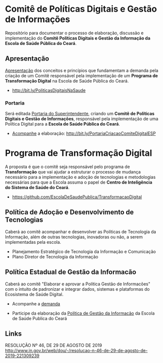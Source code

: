 # Comitê de Políticas Digitais e Gestão de Informações
Repositório para documentar o processo de elaboração, discussão e implementação do **Comitê Políticas Digitais e Gestão da Informação da Escola de Saúde Pública do Ceará**.


## Apresentação
[Apresentação](http://bit.ly/PoliticasDigitaisNaSaude) dos conceitos e princípios que fundamentam a demanda pela criação de um Comitê responsável pela implementação de um **Programa de Transformação Digital** na Escola de Saúde Pública do Ceará.

- http://bit.ly/PoliticasDigitaisNaSaude


### Portaria
Será editada [Portaria do Superintendente](PortariaDeCriacaoDoComite.md), criando um **Comitê de Políticas Digitais e Gestão de Informações**, responsável pela implementação de uma Política Digital para a **Escola de Saúde Pública do Ceará**.

- [Acompanhe](https://github.com/EscolaDeSaudePublica/ComiteDePoliticasDigitais/issues/1) a elaboração: http://bit.ly/PortariaCriacaoComiteDigitalESP


# Programa de Transformação Digital
A proposta é que o comitê seja responsável pelo programa de **Transformação** que vai ajudar a estruturar o processo de mudança necessário para a implementação e adoção de tecnologias e metodologias necessárias para que a Escola assuma o papel de **Centro de Inteligência do Sistema de Saúde do Ceará**.

- https://github.com/EscolaDeSaudePublica/TransformacaoDigital

## Política de Adoção e Desenvolvimento de Tecnologias

Caberá ao comitê acompanhar e desenvolver as Políticas de Tecnologia da Informação, além de outras tecnologias, inovadoras ou não, a serem implementadas pela escola.

- Planejamento Estratégico de Tecnologia da Informação e Comunicação
- Plano Diretor de Tecnologia da Informação

## Política Estadual de Gestão da Informacão

Caberá ao comitê "Elaborar e aprovar a Política Gestão de Informacões" com o intuito de padronizar e integrar dados, sistemas e plataformas do Ecosistema de Saúde Digital.

- Acompanhe a [demanda](https://github.com/EscolaDeSaudePublica/ComiteDePoliticasDigitais/issues/3)

- Participe da elaboração da [Política de Gestão da Informacão](PoliticaEstadualDeGestaoDaInformacao.md) da Escola de Saúde Publica do Ceará

## Links
RESOLUÇÃO Nº 46, DE 29 DE AGOSTO DE 2019
http://www.in.gov.br/web/dou/-/resolucao-n-46-de-29-de-agosto-de-2019-221309239
